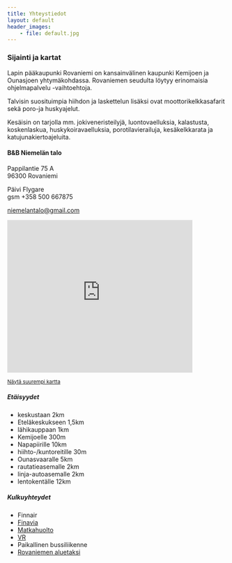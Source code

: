 ```yaml
---
title: Yhteystiedot
layout: default
header_images:
    - file: default.jpg
---
```


### Sijainti ja kartat

Lapin pääkaupunki Rovaniemi on kansainvälinen kaupunki Kemijoen ja Ounasjoen yhtymäkohdassa. Rovaniemen seudulta löytyy erinomaisia ohjelmapalvelu -vaihtoehtoja.

Talvisin suosituimpia hiihdon ja laskettelun lisäksi ovat moottorikelkkasafarit sekä poro-ja huskyajelut.

Kesäisin on tarjolla mm. jokiveneristeilyjä, luontovaelluksia, kalastusta, koskenlaskua, huskykoiravaelluksia, porotilavierailuja, kesäkelkkarata ja katujunakiertoajeluita.

#### B&B Niemelän talo

Pappilantie 75 A  
96300 Rovaniemi

Päivi Flygare  
gsm +358 500 667875

[niemelantalo@gmail.com](mailto:niemelantalo@gmail.com)

<iframe src="https://maps.google.com/maps?f=q&amp;source=s_q&amp;hl=fi&amp;geocode=&amp;q=Pappilantie+75+A,+Rovaniemi,+Suomi&amp;aq=1&amp;oq=pappilantie+75+A&amp;sll=37.0625,-95.677068&amp;sspn=76.238784,79.013672&amp;ie=UTF8&amp;hq=&amp;hnear=Pappilantie+75,+Rovaniemi,+Suomi&amp;ll=66.482875,25.677462&amp;spn=0.002427,0.004823&amp;t=m&amp;z=14&amp;output=embed" frameborder="0" marginwidth="0" marginheight="0" scrolling="no" width="425" height="350"> </iframe>
<p><small><a href="https://maps.google.com/maps?f=q&amp;source=embed&amp;hl=fi&amp;geocode=&amp;q=Pappilantie+75+A,+Rovaniemi,+Suomi&amp;aq=1&amp;oq=pappilantie+75+A&amp;sll=37.0625,-95.677068&amp;sspn=76.238784,79.013672&amp;ie=UTF8&amp;hq=&amp;hnear=Pappilantie+75,+Rovaniemi,+Suomi&amp;ll=66.482875,25.677462&amp;spn=0.002427,0.004823&amp;t=m&amp;z=14">Näytä suurempi kartta</a></small></p>

##### Etäisyydet

 - keskustaan 2km
 - Eteläkeskukseen 1,5km
 - lähikauppaan 1km
 - Kemijoelle 300m
 - Napapiirille 10km
 - hiihto-/kuntoreitille 30m
 - Ounasvaaralle 5km
 - rautatieasemalle 2km
 - linja-autoasemalle 2km
 - lentokentälle 12km

##### Kulkuyhteydet

 - Finnair
 - [Finavia](http://www.finavia.fi/lentoasemat/lentoasema_rovaniemi)
 - [Matkahuolto](http://www.matkahuolto.fi/fi/)
 - [VR](http://www.vr.fi)
 - Paikallinen bussiliikenne
 - [Rovaniemen aluetaksi](http://www.rovaniemenaluetaksi.fi/)
